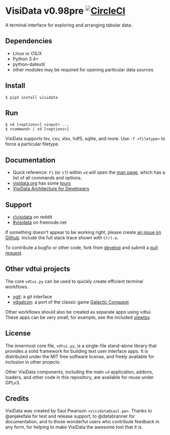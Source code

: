 # VisiData v0.98pre [![CircleCI](https://circleci.com/gh/saulpw/visidata/tree/stable.svg?style=svg)](https://circleci.com/gh/saulpw/visidata/tree/stable)

A terminal interface for exploring and arranging tabular data.

## Dependencies

- Linux or OS/X
- Python 3.4+
- python-dateutil
- other modules may be required for opening particular data sources

## Install

```
$ pip3 install visidata
```

## Run

```
$ vd [<options>] <input> ...
$ <command> | vd [<options>]
```

VisiData supports tsv, csv, xlsx, hdf5, sqlite, and more.
Use `-f <filetype>` to force a particular filetype.

## Documentation

* Quick reference: `F1` (or `z?`) within `vd` will open the [man page](http://visidata.org/man), which has a list of all commands and options.
* [visidata.org](http://visidata.org) has some [tours](http://visidata.org/tour)
* [VisiData Architecture for Developers](docs/architecture.rst)

## Support

- [r/visidata](https://www.reddit.com/r/visidata/) on reddit
- [#visidata]() on freenode.net

If something doesn't appear to be working right, please create [an issue on Github](https://github.com/saulpw/visidata/issues).  Include the full stack trace shown with `Ctrl-e`.

To contribute a bugfix or other code, fork from [develop](https://github.com/saulpw/visidata/tree/develop) and submit a [pull request](https://github.com/saulpw/visidata/pulls).

## Other vdtui projects

The core `vdtui.py` can be used to quickly create efficient terminal workflows.

- [vgit](https://github.com/saulpw/vgit): a git interface
- [vdgalcon](https://github.com/saulpw/vdgalcon): a port of the classic game [Galactic Conquest](https://www.galcon.com)

Other workflows should also be created as separate apps using vdtui.  These apps can be very small; for example, see the included [viewtsv](bin/viewtsv).


## License

The innermost core file, `vdtui.py`, is a single-file stand-alone library that provides a solid framework for building text user interface apps. It is distributed under the MIT free software license, and freely available for inclusion in other projects.

Other VisiData components, including the main `vd` application, addons, loaders, and other code in this repository, are available for reuse under GPLv3.

## Credits

VisiData was created by Saul Pwanson `<visidata@saul.pw>`.
Thanks to @anjakefala for test and release support, to @databranner for documentation, and to those wonderful users who contribute feedback in any form, for helping to make VisiData the awesome tool that it is.
